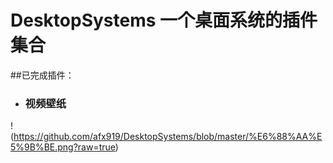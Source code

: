 # DesktopSystems    一个桌面系统的插件集合
##已完成插件：
+ ### 视频壁纸
!(https://github.com/afx919/DesktopSystems/blob/master/%E6%88%AA%E5%9B%BE.png?raw=true)
